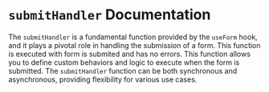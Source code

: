 # `submitHandler` Documentation

The `submitHandler` is a fundamental function provided by the `useForm` hook, and it plays a pivotal role in handling the submission of a form. This function is executed with form is submited and has no errors. This function allows you to define custom behaviors and logic to execute when the form is submitted. The `submitHandler` function can be both synchronous and asynchronous, providing flexibility for various use cases.
